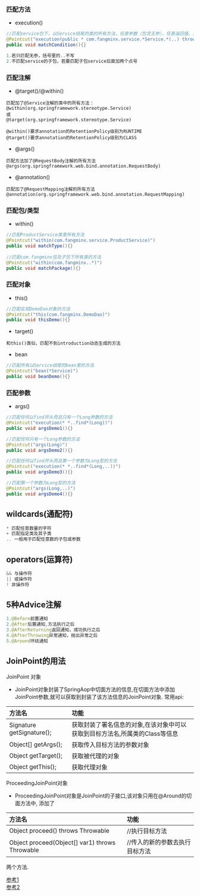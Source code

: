 ### 匹配方法
- execution()
```java
//匹配service包下，以Service结尾的类的所有方法，任意参数（包含无参），任意返回值，并抛出了下面异常
@Pointcut("execution(public * com.fangminx.service.*Service.*(..) throws java.lang.IllegalAccessException)")
public void matchCondition(){}

1.若只匹配无参，括号里的..不写
2.不匹配service的子包，若要匹配子包service后面加两个点号
```

### 匹配注解
- @target()/@within()
```
匹配加了@Service注解的类中的所有方法：
@within(org.springframework.stereotype.Service)
或
@target(org.springframework.stereotype.Service)
 
@within()要求annotation的RetentionPolicy级别为RUNTIME
@target()要求annotation的RetentionPolicy级别为CLASS
```
- @args()
```
匹配方法加了@RequestBody注解的所有方法
@args(org.springframework.web.bind.annotation.RequestBody)
```

- @annotation()
```
匹配加了@RequestMapping注解的所有方法
@annotation(org.springframework.web.bind.annotation.RequestMapping)
```

### 匹配包/类型
- within()
```java
//匹配ProductService类里所有方法
@Pointcut("within(com.fangminx.service.ProductService)")
public void matchType(){}
  
//匹配com.fangminx包及子包下所有类的方法
@Pointcut("within(com.fangminx..*)")
public void matchPackage(){}
```

### 匹配对象
- this()
```java
//匹配实现DemoDao对象的方法
@Pointcut("this(com.fangminx.DemoDao)")
public void thisDemo(){}
```
- target()
```
和this()类似，匹配不到introduction动态生成的方法
```
- bean
```java
//匹配所有以Service结尾的bean里的方法
@Pointcut("bean(*Service)")
public void beanDemo(){}
```
### 匹配参数
- args()
```java
//匹配任何以find开头而且只有一个Long参数的方法
@Pointcut("execution(* *..find*(Long))")
public void argsDemo1(){}

//匹配任何只有一个Long参数的方法
@Pointcut("args(Long)")
public void argsDemo2(){}

//匹配任何以find开头而且第一个参数为Long型的方法
@Pointcut("execution(* *..find*(Long,..))")
public void argsDemo3(){}

//匹配第一个参数为Long型的方法
@Pointcut("args(Long,..)")
public void argsDemo4(){}

```
## wildcards(通配符)
```java
* 匹配任意数量的字符
+ 匹配指定类及其子类
.. 一般用于匹配任意数的子包或参数
```
## operators(运算符)
```java
&& 与操作符
|| 或操作符
! 非操作符
```

## 5种Advice注解
```java
1.@Before前置通知
2.@After后置通知,方法执行之后
3.@AfterReturning返回通知，成功执行之后
4.@AfterThrowing异常通知，抛出异常之后
5.@Around环绕通知
```

## JoinPoint的用法

JoinPoint 对象

- JoinPoint对象封装了SpringAop中切面方法的信息,在切面方法中添加JoinPoint参数,就可以获取到封装了该方法信息的JoinPoint对象.
常用api:

|方法名 | 	功能
|:-------|:------|  
|Signature getSignature(); |	获取封装了署名信息的对象,在该对象中可以获取到目标方法名,所属类的Class等信息
|Object[] getArgs(); |	获取传入目标方法的参数对象
|Object getTarget(); |	获取被代理的对象
|Object getThis(); |	获取代理对象


ProceedingJoinPoint对象

- ProceedingJoinPoint对象是JoinPoint的子接口,该对象只用在@Around的切面方法中,
添加了  

|方法名 | 	功能
|:-------|:------|  
|Object proceed() throws Throwable | //执行目标方法
|Object proceed(Object[] var1) throws Throwable | //传入的新的参数去执行目标方法
两个方法.

[参考1](https://github.com/fangminx/execution-demo/edit/master/README.md)  
[参考2](https://blog.csdn.net/it_zouxiang/article/details/52576917)